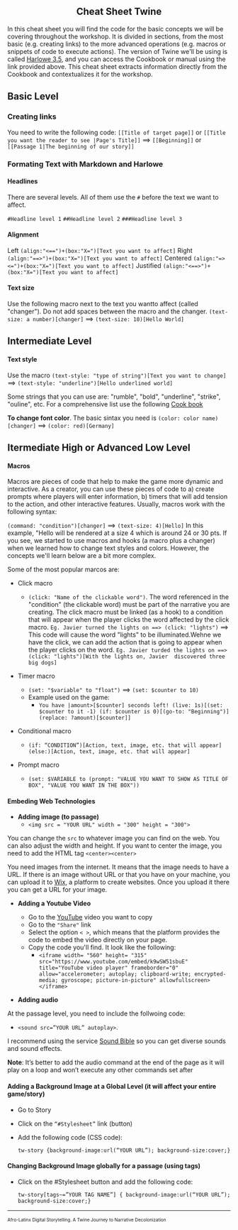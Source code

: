 <h2 style="text-align: center;">Cheat Sheet Twine</h2>


In this cheat sheet you will find the code for the basic concepts we will be covering throughout the workshop. It is divided in sections, from the most basic (e.g. creating links) to the more advanced operations (e.g. macros or snippets of code to execute actions). The version of Twine we'll be using is called [Harlowe 3.5](https://twine2.neocities.org/), and you can access the Cookbook or manual using the link provided above. This cheat sheet extracts information directly from the Cookbook and contextualizes it for the workshop. 

## **Basic Level**

### **Creating links**

You need to write the following code: `[[Title of target page]]` or `[[Title you want the reader to see |Page's Title]]` ==> `[[Beginning]]` or `[[Passage 1|The beginning of our story]]`

### **Formating Text with Markdown and Harlowe**

#### **Headlines**

There are several levels. All of them use the `#` before the text we want to affect. 

`#Headline level 1`
`##Headline level 2`
`###Headline level 3`


#### **Alignment**

Left `(align:"<==")+(box:"X=")[Text you want to affect]`
Right `(align:"==>")+(box:"X=")[Text you want to affect]`
Centered `(align:"=><=")+(box:"X=")[Text you want to affect]`
Justified `(align:"<==>")+(box:"X=")[Text you want to affect]`


#### **Text size**

Use the following macro next to the text you wantto affect (called "changer"). Do not add spaces between the macro and the changer. `(text-size: a number)[changer]` ==> `(text-size: 10)[Hello World]`

## **Intermediate Level**

#### **Text style**

Use the macro `(text-style: "type of string")[Text you want to change]` ==> `(text-style: "underline")[Hello underlined world]`

Some strings that you can use are: "rumble", "bold", "underline", "strike", "ouline", etc. For a comprehensive list use the following [Cook book](https://twine2.neocities.org/#macro_text-style)

**To change font color**. The basic sintax you need is `(color: color name)[changer]` ==> `(color: red)[Germany]`

## **Itermediate High or Advanced Low Level**

#### **Macros**

Macros are pieces of code that help to make the game more dynamic and interactive. As a creator, you can use these pieces of code to a) create prompts where  players will enter information, b) timers that will add tension to the action, and other interactive features. Usually, macros work with the following syntax: 

`(command: "condition")[changer]` ==> `(text-size: 4)[Hello]` In this example, "Hello will be rendered at a size 4 which is around 24 or 30 pts. If you see, we started to use macros and hooks (a macro plus a changer) when we learned how to change text styles and colors. However, the concepts we'll learn below are a bit more complex. 

Some of the most popular marcos are: 

* Click macro
    * `(click: "Name of the clickable word")`. The word referenced in the "condition" (the clickable word) must be part of the narrative you are creating. The click macro must be linked (as a hook) to a condition that will appear when the player clicks the word affected by the click macro.
    `Eg. Javier turned the lights on ==> (click: "lights")` ==> This code will cause the word "lights" to be illuminated.Wehne we have the click, we can add the action that is going to appear when the player clicks on the word. 
    `Eg. Javier turded the lights on ==> (click: "lights")[With the lights on, Javier  discovered three big dogs]`
* Timer macro
    * `(set: "$variable" to "float")` ==> `(set: $counter to 10)`
    * Example used on the game:
        * `You have |amount>[$counter] seconds left!
(live: 1s)[(set: $counter to it -1) (if: $counter is 0)[(go-to: "Beginning")] (replace: ?amount)[$counter]]
`

* Conditional macro
    * `(if: “CONDITION”)[Action, text, image, etc. that will appear]
(else:)[Action, text, image, etc. that will appear]
`

* Prompt macro
    * `(set: $VARIABLE to (prompt: "VALUE YOU WANT TO SHOW AS TITLE OF BOX", "VALUE YOU WANT IN THE BOX"))`




#### **Embeding Web Technologies**

* **Adding image (to passage)**
    * `<img src = "YOUR URL" width = "300" height = "300">`

You can change the `src` to whatever image you can find on the web. You can also adjust the width and height. If you want to center the image, you need to add the HTML tag `<center><center>`

You need images from the internet. It means that the image needs to have a URL. If there is an image without URL or that you have on your machine, you can upload it to [Wix](https://www.wix.com/), a platform to create websites. Once you upload it there you can get a URL for your image. 

* **Adding a Youtube Video**
    * Go to the [YouTube](https://www.youtube.com/) video you want to copy
    * Go to the `"Share"` link
    * Select the option `< >`, which means that the platform provides the code to embed the video directly on your page.
    * Copy the code you'll find. It look like the following: 
        * `<iframe width= "560" height= "315" src="https://www.youtube.com/embed/k9wSW51sbuE" title="YouTube video player" frameborder="0" allow="accelerometer; autoplay; clipboard-write; encrypted-media; gyroscope; picture-in-picture" allowfullscreen></iframe>`


* **Adding audio**

At the passage level, you need to include the follwoing code: 
* `<sound src=”YOUR URL” autoplay>`. 

I recommend using the service [Sound Bible](https://soundbible.com/) so you can get diverse sounds and sound effects. 

**Note**: It’s better to add the audio command at the end of the page as it will play on a loop and won’t execute any other commands set after


  
#### **Adding a Background Image at a Global Level (it will affect your entire game/story)**

* Go to Story
* Click on the `“#Stylesheet”` link (button)
* Add the following code (CSS code): 
    
    `tw-story {background-image:url(“YOUR URL”); background-size:cover;}`


#### **Changing Background Image globally for a passage (using tags)**


* Click on the #Stylesheet button and add the following code: 

    `tw-story[tags~=”YOUR TAG NAME”] { background-image:url(“YOUR URL”); background-size:cover;}`

---
<font size="0.5">Afro-Latinx Digital Storytelling. A Twine Journey to Narrative Decolonization</font>
 

